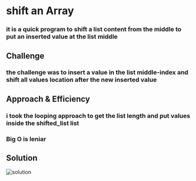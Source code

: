 # shift an Array
### it is a quick program to shift a list content from the middle to put an inserted value at the list middle

## Challenge
### the challenge was to insert a value in the list middle-index and shift all values location after the new inserted value

## Approach & Efficiency
### i took the looping approach to get the list length and put values inside the shifted_list list
### Big O is leniar

## Solution
![solution](https://i.ibb.co/qYLM1bC/Untitled-4.jpg)

